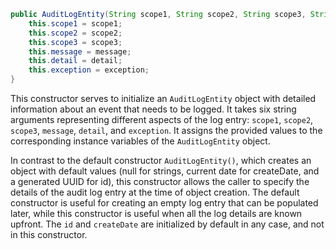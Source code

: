 ```java
public AuditLogEntity(String scope1, String scope2, String scope3, String message, String detail, String exception) {
    this.scope1 = scope1;
    this.scope2 = scope2;
    this.scope3 = scope3;
    this.message = message;
    this.detail = detail;
    this.exception = exception;
}
```
This constructor serves to initialize an `AuditLogEntity` object with detailed information about an event that needs to be logged. It takes six string arguments representing different aspects of the log entry: `scope1`, `scope2`, `scope3`, `message`, `detail`, and `exception`. It assigns the provided values to the corresponding instance variables of the `AuditLogEntity` object.

In contrast to the default constructor `AuditLogEntity()`, which creates an object with default values (null for strings, current date for createDate, and a generated UUID for id), this constructor allows the caller to specify the details of the audit log entry at the time of object creation. The default constructor is useful for creating an empty log entry that can be populated later, while this constructor is useful when all the log details are known upfront. The `id` and `createDate` are initialized by default in any case, and not in this constructor.